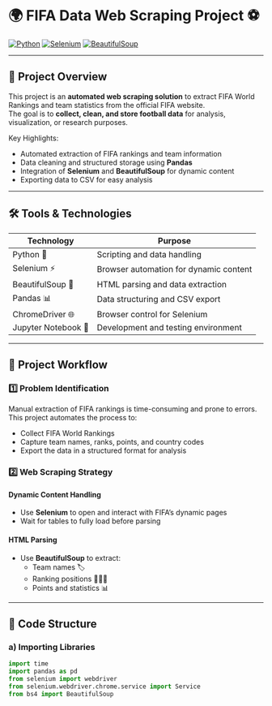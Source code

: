 # 🌍 FIFA Data Web Scraping Project ⚽

[![Python](https://img.shields.io/badge/Python-3.11-blue?logo=python&logoColor=white)](https://www.python.org/)
[![Selenium](https://img.shields.io/badge/Selenium-4.12.0-green?logo=selenium&logoColor=white)](https://www.selenium.dev/)
[![BeautifulSoup](https://img.shields.io/badge/BeautifulSoup-4.12.2-orange?logo=python&logoColor=white)](https://www.crummy.com/software/BeautifulSoup/)

---

## 📝 Project Overview
This project is an **automated web scraping solution** to extract FIFA World Rankings and team statistics from the official FIFA website.  
The goal is to **collect, clean, and store football data** for analysis, visualization, or research purposes.

Key Highlights:
- Automated extraction of FIFA rankings and team information  
- Data cleaning and structured storage using **Pandas**  
- Integration of **Selenium** and **BeautifulSoup** for dynamic content  
- Exporting data to CSV for easy analysis  

---

## 🛠️ Tools & Technologies
| Technology | Purpose |
|------------|---------|
| Python 🐍 | Scripting and data handling |
| Selenium ⚡ | Browser automation for dynamic content |
| BeautifulSoup 🍲 | HTML parsing and data extraction |
| Pandas 📊 | Data structuring and CSV export |
| ChromeDriver 🌐 | Browser control for Selenium |
| Jupyter Notebook 📓 | Development and testing environment |

---

## 🧩 Project Workflow

### 1️⃣ Problem Identification
Manual extraction of FIFA rankings is time-consuming and prone to errors.  
This project automates the process to:
- Collect FIFA World Rankings  
- Capture team names, ranks, points, and country codes  
- Export the data in a structured format for analysis  

### 2️⃣ Web Scraping Strategy
#### Dynamic Content Handling
- Use **Selenium** to open and interact with FIFA’s dynamic pages  
- Wait for tables to fully load before parsing  

#### HTML Parsing
- Use **BeautifulSoup** to extract:
  - Team names 🏷️  
  - Ranking positions 🥇🥈🥉  
  - Points and statistics 📊  

---

## 🔧 Code Structure

### a) Importing Libraries
```python
import time
import pandas as pd
from selenium import webdriver
from selenium.webdriver.chrome.service import Service
from bs4 import BeautifulSoup

